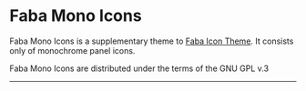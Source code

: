 Faba Mono Icons
==============

Faba Mono Icons is a supplementary theme to [Faba Icon Theme](https://github.com/moka-project/faba-icon-theme). It consists only of monochrome panel icons.

Faba Mono Icons are distributed under the terms of the GNU GPL v.3

-----------